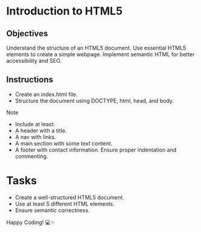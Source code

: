 # Introduction to HTML5

## Objectives
Understand the structure of an HTML5 document.
Use essential HTML5 elements to create a simple webpage.
Implement semantic HTML for better accessibility and SEO.

## Instructions

- Create an index.html file.
- Structure the document using DOCTYPE, html, head, and body.

>[!NOTE]
>  - Include at least:
>  - A header with a title.
>  - A nav with links.
>  - A main section with some text content.
>  - A footer with contact information.
>Ensure proper indentation and commenting.

# Tasks
- Create a well-structured HTML5 document.
- Use at least 5 different HTML elements.
- Ensure semantic correctness.

Happy Coding! 💻✨
